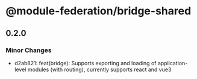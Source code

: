 # @module-federation/bridge-shared

## 0.2.0

### Minor Changes

- d2ab821: feat(bridge): Supports exporting and loading of application-level modules (with routing), currently supports react and vue3
